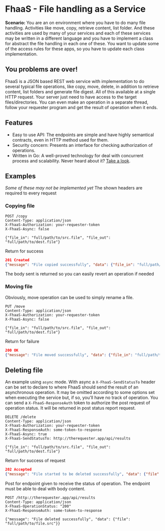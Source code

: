 # FhaaS - File handling as a Service

**Scenario:** You are an on environment where you have to do many file handling. Activities like move, copy, retrieve content, list folder. And these activities are used by many of your services and each of these services may be written in a different language and you have to implement a class for abstract the file handling in each one of these. You want to update some of the access rules for these apps, so you have to update each class implementation.

## You problems are over!

FhaaS is a JSON based REST web service with implementation to do several typical file operations, like copy, move, delete, in addition to retrieve content, list folders and generate file digest. All of this available at a single HTTP request. Your server just need to have access to the target files/directories. You can even make an operation in a separate thread, follow your requester program and get the result of operation when it ends.

## Features

- Easy to use API: The endpoints are simple and have highly semantical contracts, even in HTTP method used for them.
- Security concern: Presents an interface for checking authorization of operations.
- Written in Go: A well-proved technology for deal with concurrent process and scalability. Never heard about it? [Take a look](https://stackoverflow.blog/2020/11/02/go-golang-learn-fast-programming-languages/).

## Examples
*Some of these may not be implemented yet*
The shown headers are required to every request

### Copying file

```http
POST /copy
Content-Type: application/json
X-FhaaS-Authorization: your-requester-token
X-FhaaS-Async: false

{"file_in": "full/path/to/src.file", "file_out": "full/path/to/dest.file"}
```

Return for success

```json
201 Created
{"message": "File copied successfully", "data": {"file_in": "full/path/to/src.file", "file_out": "full/path/to/dest.file"}}
```
The body sent is returned so you can easily revert an operation if needed

### Moving file
Obviously, move operation can be used to simply rename a file.


```http
PUT /move
Content-Type: application/json
X-FhaaS-Authorization: your-requester-token
X-FhaaS-Async: false

{"file_in": "full/path/to/src.file", "file_out": "full/path/to/dest.file"}
```

Return for failure

```json
200 OK
{"message": "File moved successfully", "data": {"file_in": "full/path/to/src.file", "file_out": "full/path/to/dest.file"}}
```

## Deleting file
An example using `async` mode. With async a `X-FhaaS-SendStatusTo` header can be set to declare to where FhaaS should send the result of an asynchronous operation. It may be omitted according to some options set when executing the service but, if so, you'll have no track of operation. You can send a `X-FhaaS-ResponseAuth` token to authorize the post request of operation status. It will be returned in post status report request.

```http
DELETE /delete
Content-Type: application/json
X-FhaaS-Authorization: your-requester-token
X-FhaaS-ResponseAuth: some-token-to-response
X-FhaaS-Async: true
X-FhaaS-SendStatusTo: http://therequester.app/api/results

{"file_in": "full/path/to/src.file", "file_out": "full/path/to/dest.file"}
```

Return for success of request

```json
202 Accepted
{"message": "File started to be deleted successfully", "data": {"file": "full/path/to/src.file"}}
```

Post for endpoint given to receive the status of operation. The endpoint must be able to deal with body content.
```http
POST /http://therequester.app/api/results
Content-Type: application/json
X-FhaaS-OperationStatus: "200"
X-FhaaS-ResponseAuth: some-token-to-response

{"message": "File deleted successfully", "data": {"file": "full/path/to/file.src"}}
```